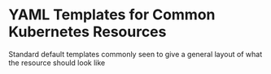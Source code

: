 # YAML Templates for Common Kubernetes Resources

Standard default templates commonly seen to give a general layout of what the
resource should look like

